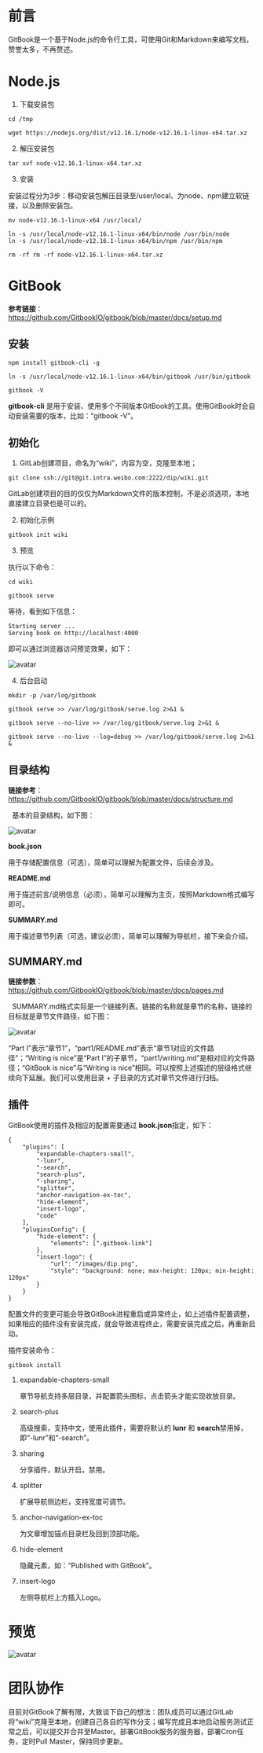 # 前言

GitBook是一个基于Node.js的命令行工具，可使用Git和Markdown来编写文档，赞誉太多，不再赘述。

# Node.js

1. 下载安装包

```text
cd /tmp

wget https://nodejs.org/dist/v12.16.1/node-v12.16.1-linux-x64.tar.xz
```

2. 解压安装包

```
tar xvf node-v12.16.1-linux-x64.tar.xz
```

3. 安装

安装过程分为3步：移动安装包解压目录至/user/local、为node、npm建立软链接，以及删除安装包。

```text
mv node-v12.16.1-linux-x64 /usr/local/

ln -s /usr/local/node-v12.16.1-linux-x64/bin/node /usr/bin/node
ln -s /usr/local/node-v12.16.1-linux-x64/bin/npm /usr/bin/npm

rm -rf rm -rf node-v12.16.1-linux-x64.tar.xz
```

# GitBook

**参考链接**：https://github.com/GitbookIO/gitbook/blob/master/docs/setup.md

## 安装

```text
npm install gitbook-cli -g

ln -s /usr/local/node-v12.16.1-linux-x64/bin/gitbook /usr/bin/gitbook

gitbook -V
```

**gitbook-cli** 是用于安装、使用多个不同版本GitBook的工具。使用GitBook时会自动安装需要的版本，比如：“gitbook -V”。

## 初始化

1. GitLab创建项目，命名为“wiki”，内容为空，克隆至本地；

```text
git clone ssh://git@git.intra.weibo.com:2222/dip/wiki.git
```

GitLab创建项目的目的仅仅为Markdown文件的版本控制，不是必须选项，本地直接建立目录也是可以的。

2. 初始化示例

```text
gitbook init wiki
```

3. 预览

执行以下命令：

```text
cd wiki

gitbook serve
```

等待，看到如下信息：

```text
Starting server ...
Serving book on http://localhost:4000
```

即可以通过浏览器访问预览效果，如下：

![avatar](https://yurun-blog.oss-cn-beijing.aliyuncs.com/GitBook%E5%AE%89%E8%A3%85%E9%83%A8%E7%BD%B2%E5%AE%9E%E6%93%8D%E6%89%8B%E5%86%8C/preview.png)

4. 后台启动

```text
mkdir -p /var/log/gitbook

gitbook serve >> /var/log/gitbook/serve.log 2>&1 &

gitbook serve --no-live >> /var/log/gitbook/serve.log 2>&1 &

gitbook serve --no-live --log=debug >> /var/log/gitbook/serve.log 2>&1 &
```

## 目录结构

**链接参考**：https://github.com/GitbookIO/gitbook/blob/master/docs/structure.md

&nbsp;
基本的目录结构，如下图：

![avatar](https://yurun-blog.oss-cn-beijing.aliyuncs.com/GitBook%E5%AE%89%E8%A3%85%E9%83%A8%E7%BD%B2%E5%AE%9E%E6%93%8D%E6%89%8B%E5%86%8C/structure.png)

**book.json**

用于存储配置信息（可选），简单可以理解为配置文件，后续会涉及。

**README.md**

用于描述前言/说明信息（必须），简单可以理解为主页，按照Markdown格式编写即可。

**SUMMARY.md**

用于描述章节列表（可选，建议必须），简单可以理解为导航栏，接下来会介绍。

## SUMMARY.md

**链接参数**：https://github.com/GitbookIO/gitbook/blob/master/docs/pages.md

&nbsp;
SUMMARY.md格式实际是一个链接列表。链接的名称就是章节的名称，链接的目标就是章节文件路径，如下图：

![avatar](https://yurun-blog.oss-cn-beijing.aliyuncs.com/GitBook%E5%AE%89%E8%A3%85%E9%83%A8%E7%BD%B2%E5%AE%9E%E6%93%8D%E6%89%8B%E5%86%8C/summary.png)

“Part I”表示“章节1”，“part1/README.md”表示“章节1对应的文件路径”；“Writing is nice”是“Part I”的子章节，“part1/writing.md”是相对应的文件路径；“GitBook is nice”与“Writing is nice”相同。可以按照上述描述的层级格式继续向下延展。我们可以使用目录 + 子目录的方式对章节文件进行归档。

## 插件

GitBook使用的插件及相应的配置需要通过 **book.json**指定，如下：

```text
{
    "plugins": [
        "expandable-chapters-small",
        "-lunr",
        "-search",
        "search-plus",
        "-sharing",
        "splitter",
        "anchor-navigation-ex-toc",
        "hide-element",
        "insert-logo",
        "code"
    ],
    "pluginsConfig": {
        "hide-element": {
            "elements": [".gitbook-link"]
        },
        "insert-logo": {
            "url": "/images/dip.png",
            "style": "background: none; max-height: 120px; min-height: 120px"
        }
    }
}
```

配置文件的变更可能会导致GitBook进程重启或异常终止，如上述插件配置调整，如果相应的插件没有安装完成，就会导致进程终止，需要安装完成之后，再重新启动。

插件安装命令：

```text
gitbook install
```

1. expandable-chapters-small

    章节导航支持多层目录，并配置箭头图标，点击箭头才能实现收放目录。
    
2. search-plus

    高级搜索，支持中文，使用此插件，需要将默认的 **lunr** 和 **search**禁用掉，即“-lunr”和“-search”。
    
3. sharing

    分享插件，默认开启，禁用。
    
4. splitter

    扩展导航侧边栏，支持宽度可调节。
    
5. anchor-navigation-ex-toc

    为文章增加锚点目录栏及回到顶部功能。
    
6. hide-element

    隐藏元素，如：“Published with GitBook”。
    
7. insert-logo

    左侧导航栏上方插入Logo。

# 预览

![avatar](https://yurun-blog.oss-cn-beijing.aliyuncs.com/GitBook%E5%AE%89%E8%A3%85%E9%83%A8%E7%BD%B2%E5%AE%9E%E6%93%8D%E6%89%8B%E5%86%8C/result.png)

# 团队协作

目前对GitBook了解有限，大致谈下自己的想法：团队成员可以通过GitLab将“wiki”克隆至本地，创建自己各自的写作分支；编写完成且本地启动服务测试正常之后，可以提交并合并至Master。部署GitBook服务的服务器，部署Cron任务，定时Pull Master，保持同步更新。
